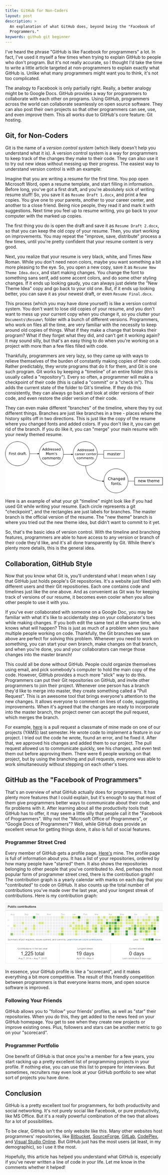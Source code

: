 ```yaml
---
title: GitHub for Non-Coders
layout: post
description: >
  An explanation of what GitHub does, beyond being the "Facebook of
  Programmers."
keywords: github git beginner
---
```


I've heard the phrase "GitHub is like Facebook for programmers" a lot.  In fact,
I've used it myself a few times when trying to explain GitHub to people who
don't program.  But it's not really accurate, so I thought I'd take the time to
write a little article targeted at non-programmers to explain exactly what
GitHub is.  Unlike what many programmers might want you to think, it's not too
complicated.

The analogy to Facebook is only partially right.  Really, a better analogy might
be to Google Docs.  GitHub provides a way for programmers to collaborate with
each other on programs.  Using GitHub, programmers across the world can
collaborate seamlessly on open source software.  They can also post their own
projects so that other programmers can see, use, and even improve them.  This
all works due to GitHub's core feature: Git hosting.

## Git, for Non-Coders

Git is the name of a *version control system* (which likely doesn't help you
understand what it is).  A version control system is a way for programmers to
keep track of the changes they make to their code.  They can also use it to try
out new ideas without messing up their progress.  The easiest way to understand
version control is with an example:

Imagine that you are writing a resume for the first time.  You pop open
Microsoft Word, open a resume template, and start filling in information.
Before long, you've got a first draft, and you're absolutely sick of writing
resume stuff!  So, you save it as `Resume Draft 1.docx`, and print a few copies.
You give one to your parents, another to your career center, and another to a
close friend.  Being nice people, they read it and mark it with suggestions.
Next time you feel up to resume writing, you go back to your computer with the
marked up copies.

The first thing you do is open the draft and save it as `Resume Draft 2.docx`,
so that you can keep the old copy of your resume.  Then, you start working on
improvements.  You may repeat the "improve, save, distribute" process a few
times, until you're pretty confident that your resume content is very good.

Next, you realize that your resume is very black, white, and Times New Roman.
While you don't need neon colors, maybe you want something a bit more pleasing
to the eye.  So, you open a new copy, save it as `Resume New Theme Idea.docx`,
and start making changes.  You change the font to something sans serif, add some
accent colors, and do some other styling changes.  If it ends up looking gaudy,
you can always just delete the "New Theme Idea" copy and go back to your old
one.  But, if it ends up looking better, you can save it as your newest draft,
or even `Resume Final.docx`.

This process (which you may have done yourself) is like a version control
system.  You don't want to lose old copies of your resume, and you don't want to
mess up your current copy when you change it, so you clutter your
`Documents\Resume\` folder with a bunch of different versions.  Programmers, who
work on files all the time, are very familiar with the necessity to keep around
old copies of things.  What if they make a change that breaks their program?
What if they forget what they did, and can't get it working again?  It may sound
silly, but that's an easy thing to do when you're working on a project with more
than a few files filled with code.

Thankfully, programmers are very lazy, so they came up with ways to relieve
themselves of the burden of constantly making copies of their code.  Rather
predictably, they wrote programs that do it for them, and Git is one such
program.  Git works by keeping a "timeline" of an entire folder (this is usually
called a "repository").  Every so often, a programmer will make a checkpoint of
their code (this is called a "commit" or a "check in").  This adds the current
state of the folder to Git's timeline.  If they do this consistently, they can
always go back and look at older versions of their code, and even restore the
older version of their code.

They can even make different "branches" of the timeline, where they try out
different things.  Branches are just like branches in a tree - places where the
history splits off in two directions.  This is just like the copy of the resume
where you changed fonts and added colors.  If you don't like it, you can get rid
of the branch.  If you do like it, you can "merge" your main resume with your
newly themed resume.

![resume history](/images/resume-vcs.png)

Here is an example of what your git "timeline" might look like if you had used
Git while writing your resume.  Each circle represents a git "checkpoint", and
the rectangles are just labels for branches.  The master branch is the official
version of the resume.  The "new theme" branch is where you tried out the new
theme idea, but didn't want to commit to it yet.

So, that's the basic idea of version control.  With the timeline and branching
features, programmers are able to have access to any version or branch of their
code they'd like, and it's all done transparently by Git.  While there's plenty
more details, this is the general idea.

## Collaboration, GitHub Style

Now that you know what Git is, you'll understand what I mean when I say that
GitHub just holds people's Git repositories.  It's a website just filled with
different users and their Git repositiories.  Each one contains code and
timelines just like the one above.  And as convenient as Git was for keeping
track of versions of our resume, it becomes even cooler when you allow other
people to use it with you.

If you've ever collaborated with someone on a Google Doc, you may be familiar
with what it's like to accidentally step on your collaborator's toes while
making changes.  If you both edit the same text at the same time, who knows what
will happen?  This is just as much of a problem when you have multiple people
working on code.  Thankfully, the Git branches we saw above are perfect for
solving this problem.  Whenever you need to work on something, you can start your
own branch, make changes on that branch, and when you're done, you and your
collaborators can merge those changes into the master branch!

This could all be done without GitHub.  People could organize themselves using
email, and pick somebody's computer to hold the main copy of the code.  However,
GitHub provides a much more "slick" way to do this.  Programmers can put their
Git repositories on GitHub, and invite other programmers to join their project.
Whenever one person has a branch they'd like to merge into master, they create
something called a "Pull Request".  This is an awesome tool that brings
everyone's attention to the new changes.  It allows everyone to comment on lines
of code, suggesting improvements.  When it's agreed that the changes are ready
to incorporate into the master branch, the project owner can accept the pull
request, which merges the branch.

For example, [here][example-pr] is a pull request a classmate of mine made on
one of our projects (YAMS) last semester.  He wrote code to implement a feature
in our project.  I tried out the code he wrote, found an error, and he fixed it.
After that, we approved his changes and added them to our project.  The pull
request allowed us to communicate quickly, see his changes, and even test them
out before approving them.  There were 6 people working on that project, but by
using the branching and pull requests, everyone was able to work simultaneously
without stepping on each other's toes.

## GitHub as the "Facebook of Programmers"

That's an overview of what GitHub actually does for programmers.  It has plenty
more features that I could explain, but it's enough to say that most of them
give programmers better ways to communicate about their code, and fix problems
with it.  After learning about all the productivity tools that GitHub has to
offer, it may seem a little silly that people call it the "Facebook of
Programmers".  Why not the "Microsoft Office of Programmers", or "Google Docs of
Programmers"?  Well, while GitHub does provide an excellent venue for getting
things done, it also is full of social features.

### Programmer Street Cred

Every member of GitHub gets a profile page.  [Here's][profile] mine.  The
profile page is full of information about you.  It has a list of your
repositories, ordered by how many people have "starred" them.  It also shows the
repositories belonging to other people that you've contributed to.  And, perhaps
the most popular form of programmer street cred, there is the contribution
graph!  The contribution graph is a yearly calendar with marks on each day that
you "contributed" to code on GitHub.  It also counts up the total number of
contributions you've made over the last year, and your longest streak of
contributions.  Here is my contribution graph:

![My contribution graph](/images/contributions.png)

In essence, your GitHub profile is like a "scorecard", and it makes everything a
bit more competitive.  The result of this friendly competition between
programmers is that everyone learns more, and open source software is improved.

### Following Your Friends

GitHub allows you to "follow" your friends' profiles, as well as "star" their
repositories.  When you do this, they get added to the news feed on your GitHub
homepage.  You get to see when they create new projects or improve existing
ones.  Plus, followers and stars can be another metric to go on your
"scorecard".

### Programmer Portfolio

One benefit of GitHub is that once you're a member for a few years, you start
racking up a pretty excellent list of programming projects in your profile.  If
nothing else, you can use this list to prepare for interviews.  But sometimes,
recruiters may even look at your GitHub portfolio to see what sort of projects
you have done.

## Conclusion

GitHub is a pretty excellent tool for programmers, for both productivity and
social networking.  It's not purely social like Facebook, or pure productivity,
like MS Office.  But it's a really powerful combination of the two that allows
for a lot of possibilities.

To be clear, GitHub isn't the only website like this.  Many other websites host
programmers' repositories, like [Bitbucket][], [SourceForge][], [GitLab][],
[CodePlex][], and [Visual Studio Online][].  But GitHub just has the most users
(at least, in my demographic), so I use it the most.

Hopefully, this article has helped you understand what GitHub is, especially if
you've never written a line of code in your life.  Let me know in the comments
whether it helped!

[example-pr]: https://github.com/brenns10/yams/pull/18
[profile]: https://github.com/brenns10
[Bitbucket]: https://bitbucket.org
[SourceForge]: http://sourceforge.net/
[GitLab]: https://about.gitlab.com/
[CodePlex]: https://www.codeplex.com/
[Visual Studio Online]: https://www.visualstudio.com/en-us/products/what-is-visual-studio-online-vs
